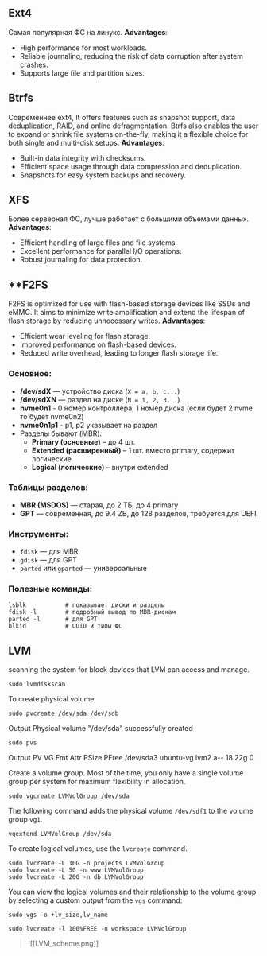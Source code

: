 ## **Ext4**

Самая популярная ФС на линукс. 
**Advantages**:
- High performance for most workloads.
- Reliable journaling, reducing the risk of data corruption after system crashes.
- Supports large file and partition sizes.
## **Btrfs**

Современнее ext4, It offers features such as snapshot support, data deduplication, RAID, and online defragmentation. Btrfs also enables the user to expand or shrink file systems on-the-fly, making it a flexible choice for both single and multi-disk setups.
**Advantages**:
- Built-in data integrity with checksums.
- Efficient space usage through data compression and deduplication.
- Snapshots for easy system backups and recovery.
## **XFS**

Более серверная ФС, лучше работает с большими объемами данных.
**Advantages**:
- Efficient handling of large files and file systems.
- Excellent performance for parallel I/O operations.
- Robust journaling for data protection.
## **F2FS

F2FS is optimized for use with flash-based storage devices like SSDs and eMMC.
It aims to minimize write amplification and extend the lifespan of flash storage by reducing unnecessary writes.
**Advantages**:
- Efficient wear leveling for flash storage.
- Improved performance on flash-based devices.
- Reduced write overhead, leading to longer flash storage life.
### Основное:
- **/dev/sdX** — устройство диска (`X = a, b, c...`)
- **/dev/sdXN** — раздел на диске (`N = 1, 2, 3...`)
- **nvme0n1** - 0 номер контроллера, 1 номер диска (если будет 2 nvme то будет nvme0n2)
- **nvme0n1p1** - p1, p2 указывает на раздел
- Разделы бывают (MBR):
    - **Primary (основные)** – до 4 шт.
    - **Extended (расширенный)** – 1 шт. вместо primary, содержит логические
    - **Logical (логические)** – внутри extended

### Таблицы разделов:
- **MBR (MSDOS)** — старая, до 2 ТБ, до 4 primary
- **GPT** — современная, до 9.4 ZB, до 128 разделов, требуется для UEFI

### Инструменты:
- `fdisk` — для MBR
- `gdisk` — для GPT
- `parted` или `gparted` — универсальные

### Полезные команды:

```
lsblk           # показывает диски и разделы 
fdisk -l        # подробный вывод по MBR-дискам 
parted -l       # для GPT 
blkid           # UUID и типы ФС
```

## LVM

scanning the system for block devices that LVM can access and manage.
```
sudo lvmdiskscan
```

To create physical volume
```
sudo pvcreate /dev/sda /dev/sdb
```

Output 
  Physical volume "/dev/sda" successfully created

```
sudo pvs
```
Output
  PV              VG             Fmt     Attr   PSize      PFree
  /dev/sda3  ubuntu-vg lvm2   a--    18.22g    0

Create a volume group.
Most of the time, you only have a single volume group per system for maximum flexibility in allocation.
```
sudo vgcreate LVMVolGroup /dev/sda 
```

The following command adds the physical volume `/dev/sdf1` to the volume group `vg1`.
```
vgextend LVMVolGroup /dev/sda
```

To create logical volumes, use the `lvcreate` command.
```
sudo lvcreate -L 10G -n projects LVMVolGroup
sudo lvcreate -L 5G -n www LVMVolGroup
sudo lvcreate -L 20G -n db LVMVolGroup
```

You can view the logical volumes and their relationship to the volume group by selecting a custom output from the `vgs` command:
```
sudo vgs -o +lv_size,lv_name
```


```
sudo lvcreate -l 100%FREE -n workspace LVMVolGroup
```



> ![[LVM_scheme.png]]